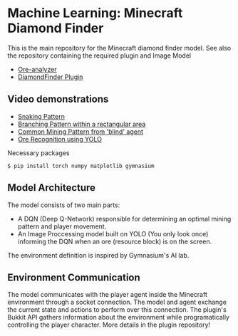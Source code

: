 # Machine Learning: Minecraft Diamond Finder
This is the main repository for the Minecraft diamond finder model. 
See also the repository containing the required plugin and Image Model

- [Ore-analyzer](https://github.com/MindChirp/ore-analyzer)
- [DiamondFinder Plugin](https://github.com/SkinnyAG/DiamondFinderPlugin)

## Video demonstrations
- [Snaking Pattern](https://www.youtube.com/watch?v=AWCI2RaHlGQ)
- [Branching Pattern within a rectangular area](https://www.youtube.com/watch?v=gfClWMDjIlc)
- [Common Mining Pattern from 'blind' agent](https://www.youtube.com/watch?v=VQ95LVMJ90w)
- [Ore Recognition using YOLO](https://youtu.be/zuUPoIzV7co?si=IA6jFS3aWXohjD9q)

Necessary packages

`$ pip install torch numpy matplotlib gymnasium`

## Model Architecture
The model consists of two main parts: 
- A DQN (Deep Q-Network) responsible for determining an optimal mining pattern and player movement.
- An Image Proccessing model built on YOLO (You only look once) informing the DQN when an ore (resource block) is on the screen.

The environment definition is inspired by Gymnasium's AI lab.

## Environment Communication
The model communicates with the player agent inside the Minecraft environment through a socket connection. The model and agent exchange the current state and actions to perform over this connection. 
The plugin's Bukkit API gathers information about the environment while programatically controlling the player character. More details in the plugin repository!

